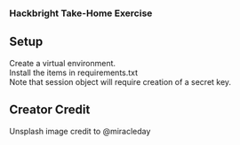### Hackbright Take-Home Exercise


## Setup
Create a virtual environment. <br>
Install the items in requirements.txt <br>
Note that session object will require creation of a secret key. <br>

## Creator Credit
Unsplash image credit to @miracleday
